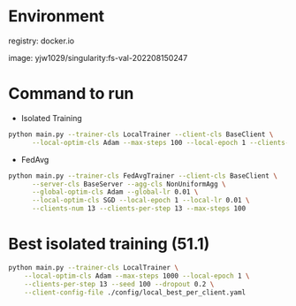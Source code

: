 
# Environment
registry: docker.io

image: yjw1029/singularity:fs-val-202208150247

# Command to run
* Isolated Training
```bash
python main.py --trainer-cls LocalTrainer --client-cls BaseClient \
      --local-optim-cls Adam --max-steps 100 --local-epoch 1 --clients-num 13
```

* FedAvg
```bash
python main.py --trainer-cls FedAvgTrainer --client-cls BaseClient \
      --server-cls BaseServer --agg-cls NonUniformAgg \
      --global-optim-cls Adam --global-lr 0.01 \
      --local-optim-cls SGD --local-epoch 1 --local-lr 0.01 \
      --clients-num 13 --clients-per-step 13 --max-steps 100
```

# Best isolated training (51.1)
```bash
python main.py --trainer-cls LocalTrainer \
    --local-optim-cls Adam --max-steps 1000 --local-epoch 1 \
    --clients-per-step 13 --seed 100 --dropout 0.2 \
    --client-config-file ./config/local_best_per_client.yaml
```